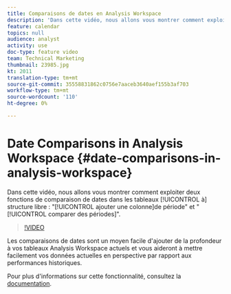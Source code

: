 ```yaml
---
title: Comparaisons de dates en Analysis Workspace
description: 'Dans cette vidéo, nous allons vous montrer comment exploiter deux fonctions de comparaison de dates dans les tableaux à structure libre : ''ajouter une colonne de période'' et ''comparer des périodes''.'
feature: calendar
topics: null
audience: analyst
activity: use
doc-type: feature video
team: Technical Marketing
thumbnail: 23985.jpg
kt: 2011
translation-type: tm+mt
source-git-commit: 35558831862c0756e7aaceb3640aef155b3af703
workflow-type: tm+mt
source-wordcount: '110'
ht-degree: 0%

---
```



# Date Comparisons in Analysis Workspace {#date-comparisons-in-analysis-workspace}

Dans cette vidéo, nous allons vous montrer comment exploiter deux fonctions de comparaison de dates dans les tableaux [!UICONTROL à] structure libre : &quot;[!UICONTROL ajouter une colonne]de période&quot; et &quot;[!UICONTROL comparer des périodes]&quot;.

>[!VIDEO](https://video.tv.adobe.com/v/23985/?quality=12)

Les comparaisons de dates sont un moyen facile d&#39;ajouter de la profondeur à vos tableaux Analysis Workspace actuels et vous aideront à mettre facilement vos données actuelles en perspective par rapport aux performances historiques.

Pour plus d&#39;informations sur cette fonctionnalité, consultez la [documentation](https://marketing.adobe.com/resources/help/en_US/analytics/analysis-workspace/time_comparison.html).
